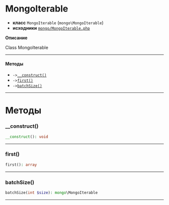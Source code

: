 # MongoIterable

- **класс** `MongoIterable` (`mongo\MongoIterable`)
- **исходники** [`mongo/MongoIterable.php`](./src/main/resources/JPHP-INF/sdk/mongo/MongoIterable.php)

**Описание**

Class MongoIterable

---

#### Методы

- `->`[`__construct()`](#method-__construct)
- `->`[`first()`](#method-first)
- `->`[`batchSize()`](#method-batchsize)

---
# Методы

<a name="method-__construct"></a>

### __construct()
```php
__construct(): void
```

---

<a name="method-first"></a>

### first()
```php
first(): array
```

---

<a name="method-batchsize"></a>

### batchSize()
```php
batchSize(int $size): mongo\MongoIterable
```

---

